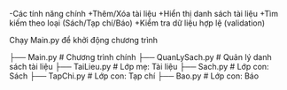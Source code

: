 -Các tính năng chính
 +Thêm/Xóa tài liệu
 +Hiển thị danh sách tài liệu
 +Tìm kiếm theo loại (Sách/Tạp chí/Báo)
 +Kiểm tra dữ liệu hợp lệ (validation)

Chạy Main.py để khởi động chương trình

├── Main.py                # Chương trình chính
├── QuanLySach.py          # Quản lý danh sách tài liệu
├── TaiLieu.py             # Lớp mẹ: Tài liệu
├── Sach.py                # Lớp con: Sách
├── TapChi.py              # Lớp con: Tạp chí
├── Bao.py                 # Lớp con: Báo
